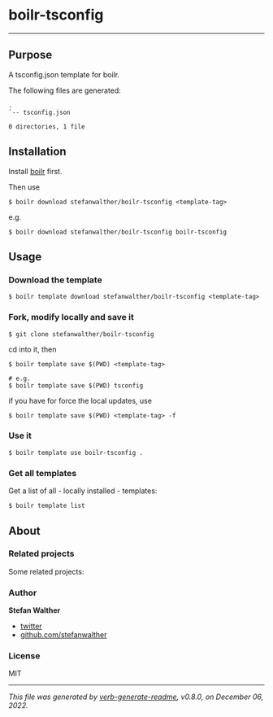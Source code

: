 # boilr-tsconfig

---

## Purpose
A tsconfig.json template for boilr.

The following files are generated:

```
.
`-- tsconfig.json

0 directories, 1 file

```

## Installation
Install [boilr](https://github.com/tmrts/boilr) first. 

Then use 

```
$ boilr download stefanwalther/boilr-tsconfig <template-tag>
```

e.g.
```
$ boilr download stefanwalther/boilr-tsconfig boilr-tsconfig
```

## Usage
### Download the template

```
$ boilr template download stefanwalther/boilr-tsconfig <template-tag>
```

### Fork, modify locally and save it

```
$ git clone stefanwalther/boilr-tsconfig
```

cd into it, then

```
$ boilr template save $(PWD) <template-tag>

# e.g. 
$ boilr template save $(PWD) tsconfig
```

if you have for force the local updates, use

```
$ boilr template save $(PWD) <template-tag> -f
```

### Use it

```
$ boilr template use boilr-tsconfig .
```

### Get all templates

Get a list of all - locally installed - templates:

```
$ boilr template list
```

## About

### Related projects
Some related projects:

 

### Author
**Stefan Walther**

* [twitter](http://twitter.com/waltherstefan)  
* [github.com/stefanwalther](http://github.com/stefanwalther)

### License
MIT

***

_This file was generated by [verb-generate-readme](https://github.com/verbose/verb-generate-readme), v0.8.0, on December 06, 2022._

